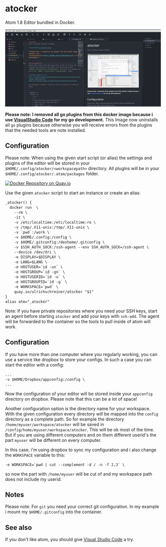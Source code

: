 # atocker
Atom 1.8 Editor bundled in Docker.

![Screenshot](screenshot.png)

**Please note: I removed all go plugins from this docker image because i use
[VisualStudio Code](https://github.com/ulrichSchreiner/vsc) for my go development.** This Image now uninstalls all `go` plugins because otherwise you will receive errors from the plugins that the needed tools are note installed.


## Configuration
Please note: When using the given start script (or alias) the settings and plugins of the editor will be stored in your
`$HOME/.config/atocker/<workspacepath>` directory. All plugins will be in your `$HOME/.config/atocker/.atom/packages` folder.

[![Docker Repository on Quay.io](https://quay.io/repository/ulrichschreiner/atocker/status "Docker Repository on Quay.io")](https://quay.io/repository/ulrichschreiner/atocker)

Use the given `atocker` script to start an instance or create an alias:

```
_atocker() {
  docker run  \
    --rm \
    -it \
    -v /etc/localtime:/etc/localtime:ro \
    -v /tmp/.X11-unix:/tmp/.X11-unix \
    -v `pwd`:/work \
    -v $HOME/.config:/config \
    -v $HOME/.gitconfig:/devhome/.gitconfig \
    -v $SSH_AUTH_SOCK:/ssh-agent --env SSH_AUTH_SOCK=/ssh-agent \
    --device /dev/dri \
    -e DISPLAY=$DISPLAY \
    -e LANG=$LANG \
    -e HOSTUSER=`id -un` \
    -e HOSTGROUP=`id -gn` \
    -e HOSTUSERID=`id -u` \
    -e HOSTGROUPID=`id -g` \
    -e WORKSPACE=`pwd` \
    quay.io/ulrichschreiner/atocker "$1"
}
alias atm="_atocker"
```
Note: If you have private repositories where you need your SSH keys, start an agent before starting `atocker` and add your keys with `ssh-add`. The agent will be forwarded to the container so the tools to pull inside of atom will work.

## Configuration

If you have more than one computer where you regularly working, you can use a service like dropbox to store your configs. In such a case you can start the editor with a config:
```
...
-v $HOME/Dropbox/appconfig:/config \
...
```

Now the configuration of your editor will be stored inside your `appconfig` directory on dropbox. Please note that this can be a lot of space!

Another configuration option is the directory name for your workspace. With the given configuration every directory will be mapped into the `config` directory as a complete path. So for example the directory `/home/myuser/workspace/atocker` will be saved in `/config/home/myuser/workspace/atocker`. This will be ok most of the time. But if you are using different computers and on them different userid's the part `myuser` will be different on every computer.

In this case, i'm using dropbox to sync my configuration and i also change the `WORKSPACE` variable to this:
```
-e WORKSPACE=`pwd | cut --complement -d / -n -f 2,3` \
```
so now the part with `/home/myuser` will be cut of and my workspace path does not include my userid.

## Notes
Please note: For `git` you need your correct git configuration. In my example i mount my `$HOME/.gitconfig` into the container.

## See also
If you don't like atom, you should give  [Visual Studio Code](https://github.com/ulrichSchreiner/vsc) a try.
